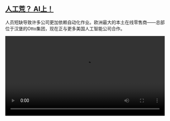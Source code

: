 <!--1707036423000-->
[人工荒？ AI上！](https://www.dw.com/zh/%E4%BA%BA%E5%B7%A5%E8%8D%92%EF%BC%9F%20AI%E4%B8%8A%EF%BC%81/a-68153725)
------

<p>人员短缺导致许多公司更加依赖自动化作业。欧洲最大的本土在线零售商——总部位于汉堡的Otto集团，现在正与更多美国人工智能公司合作。</small></p><video src="https://tvdownloaddw-a.akamaihd.net/dwtv_video/flv/vdt_zh/2024/dwvgchi240202_hermesrobo_01icw_AVC_1280x720.mp4" controls style="width:100%"></video>
